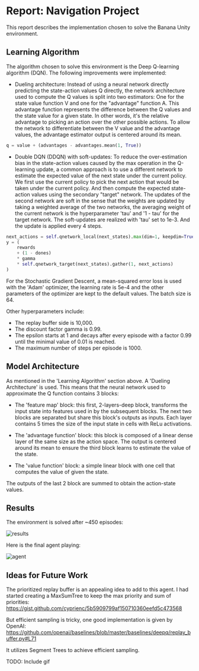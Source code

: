# Report: Navigation Project

This report describes the implementation chosen to solve the Banana Unity environment. 

## Learning Algorithm

The algorithm chosen to solve this environment is the Deep Q-learning algorithm (DQN). 
The following improvements were implemented:
-   Dueling architecture: 
        Instead of using a neural network directly predicting the state-action values Q directly, 
        the network architecture used to compute the Q values is split into two estimators: 
        One for the state value function V and one for the "advantage" function A. 
        This advantage function represents the difference between the Q values and the state value for a given state.
        In other words, it's the relative advantage to picking an action over the other possible actions. 
        To allow the network to differentiate between the V value and the advantage values, 
        the advantage estimator output is centered around its mean.
        
```python
q = value + (advantages - advantages.mean(1, True))
```

- Double DQN (DDQN) with soft-updates:
        To reduce the over-estimation bias in the state-action values caused by the max operation 
        in the Q-learning update, a common approach is to use a different network to estimate the expected
        value of the next state under the current policy. We first use the current policy to pick the next action
        that would be taken under the current policy. And then compute the expected state-action values using the 
        secondary "target" network. The updates of the second network are soft in the sense that the weights are 
        updated by taking a weighted average of the two networks, the averaging weight of the current network is the 
        hyperparameter 'tau' and '1 - tau' for the target network. The soft-updates are realized with 'tau' set to 1e-3.
        And the update is applied every 4 steps.
  
```python
next_actions = self.qnetwork_local(next_states).max(dim=1, keepdim=True)[1]
y = (
    rewards
    + (1 - dones)
    * gamma
    * self.qnetwork_target(next_states).gather(1, next_actions)
)
```

For the Stochastic Gradient Descent, a mean-squared error loss is used with the 'Adam' optimizer, 
the learning rate is 5e-4 and the other parameters of the optimizer are kept to the default values. 
The batch size is 64. 

Other hyperparameters include:
- The replay buffer side is 10,000.
- The discount factor gamma is 0.99.
- The epsilon starts at 1 and decays after every episode with a factor 0.99 until the minimal value of 0.01 is reached.
- The maximum number of steps per episode is 1000.

## Model Architecture

As mentioned in the 'Learning Algorithm' section above. A 'Dueling Architecture' is used. This means
that the neural network used to approximate the Q function contains 3 blocks:
- The 'feature map' block: this first, 2-layers-deep block, transforms the input state into features used in by 
  the subsequent blocks. The next two blocks are separated but share this block's outputs as inputs. 
  Each layer contains 5 times the size of the input state in cells with ReLu activations.

- The 'advantage function' block: this block is composed of a linear dense layer of the same size as the action space. 
  The output is centered around its mean to ensure the third block learns to estimate the value of the state.
  
- The 'value function' block: a simple linear block with one cell that computes the value of given the state.

The outputs of the last 2 block are summed to obtain the action-state values. 

## Results

The environment is solved after ~450 episodes:

![results](https://user-images.githubusercontent.com/5805228/117455292-f51bb900-af3e-11eb-9fcc-845c9225973f.png)

Here is the final agent playing:

![agent](https://i.imgur.com/BrTnwFp.gif)


## Ideas for Future Work

The prioritized replay buffer is an appealing idea to add to this agent. 
I had started creating a MaxSumTree to keep the max priority and sum of priorities: 
https://gist.github.com/cyprienc/5b5909799af150710360eefd5c473568

But efficient sampling is tricky, one good implementation is given by OpenAI: https://github.com/openai/baselines/blob/master/baselines/deepq/replay_buffer.py#L71

It utilizes Segment Trees to achieve efficient sampling.


TODO: Include gif
